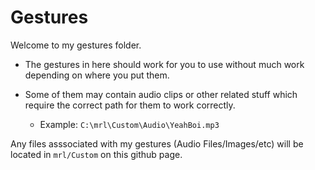 Gestures
=

Welcome to my gestures folder. 

- The gestures in here should work for you to use without much work depending on where you put them.

- Some of them may contain audio clips or other related stuff which require the correct path for them to work correctly. 
   - Example: ```C:\mrl\Custom\Audio\YeahBoi.mp3```

Any files asssociated with my gestures (Audio Files/Images/etc) will be located in ```mrl/Custom``` on this github page. 
